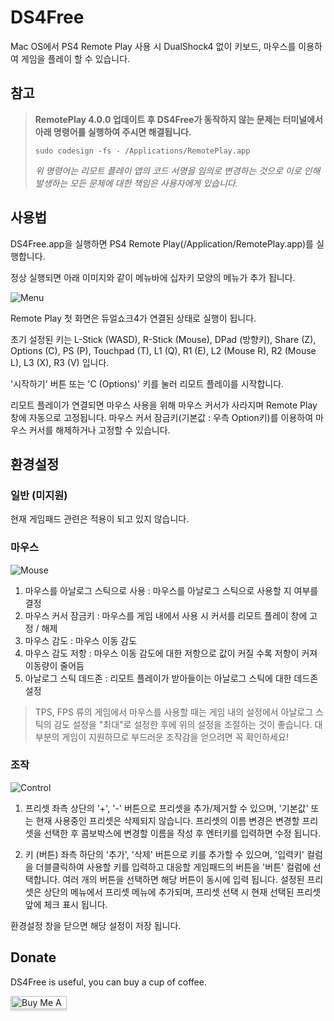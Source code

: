 # DS4Free
Mac OS에서 PS4 Remote Play 사용 시 DualShock4 없이 키보드, 마우스를 이용하여 게임을 플레이 할 수 있습니다.

## 참고
>__RemotePlay 4.0.0 업데이트 후 DS4Free가 동작하지 않는 문제는 터미널에서 아래 명령어를 실행하여 주시면 해결됩니다.__
> ```
> sudo codesign -fs - /Applications/RemotePlay.app
> ```
>*위 명령어는 리모트 플레이 앱의 코드 서명을 임의로 변경하는 것으로 이로 인해 발생하는 모든 문제에 대한 책임은 사용자에게 있습니다.*

## 사용법

DS4Free.app을 실행하면 PS4 Remote Play(/Application/RemotePlay.app)를 실행합니다.

정상 실행되면 아래 이미지와 같이 메뉴바에 십자키 모양의 메뉴가 추가 됩니다.

![Menu](https://user-images.githubusercontent.com/6344563/76392805-a82d6880-63b5-11ea-9d0a-0d7b65e1a9e5.png)

Remote Play 첫 화면은 듀얼쇼크4가 연결된 상태로 실행이 됩니다.

초기 설정된 키는 L-Stick (WASD), R-Stick (Mouse), DPad (방향키), Share (Z), Options (C), PS (P), Touchpad (T), L1 (Q), R1 (E), L2 (Mouse R), R2 (Mouse L), L3 (X), R3 (V) 입니다.

'시작하기' 버튼 또는 'C (Options)' 키를 눌러 리모트 플레이를 시작합니다.

리모트 플레이가 연결되면 마우스 사용을 위해 마우스 커서가 사라지며 Remote Play 창에 자동으로 고정됩니다. 마우스 커서 잠금키(기본값 : 우측 Option키)를 이용하여 마우스 커서를 해제하거나 고정할 수 있습니다.

## 환경설정

### 일반 (미지원)
현재 게임패드 관련은 적용이 되고 있지 않습니다.

### 마우스
![Mouse](https://user-images.githubusercontent.com/6344563/76393983-09eed200-63b8-11ea-83f4-2f46cb9935e6.png)

1. 마우스를 아날로그 스틱으로 사용 : 마우스를 아날로그 스틱으로 사용할 지 여부를 결정
2. 마우스 커서 잠금키 : 마우스를 게임 내에서 사용 시 커서를 리모트 플레이 창에 고정 / 해제
3. 마우스 감도 : 마우스 이동 감도
4. 마우스 감도 저항 : 마우스 이동 감도에 대한 저항으로 값이 커질 수록 저항이 커져 이동량이 줄어듬
5. 아날로그 스틱 데드존 : 리모트 플레이가 받아들이는 아날로그 스틱에 대한 데드존 설정

> TPS, FPS 류의 게임에서 마우스를 사용할 때는 게임 내의 설정에서 아날로그 스틱의 감도 설정을 "최대"로 설정한 후에 위의 설정을 조절하는 것이 좋습니다. 대부분의 게임이 지원하므로 부드러운 조작감을 얻으려면 꼭 확인하세요!

### 조작
![Control](https://user-images.githubusercontent.com/6344563/76393998-12dfa380-63b8-11ea-96bb-8c6a9433c43c.png)

1. 프리셋
좌측 상단의 '+', '-' 버튼으로 프리셋을 추가/제거할 수 있으며, '기본값' 또는 현재 사용중인 프리셋은 삭제되지 않습니다.
프리셋의 이름 변경은 변경할 프리셋을 선택한 후 콤보박스에 변경할 이름을 작성 후 엔터키를 입력하면 수정 됩니다.

2. 키 (버튼)
좌측 하단의 '추가', '삭제' 버튼으로 키를 추가할 수 있으며, '입력키' 컬럼을 더블클릭하여 사용할 키를 입력하고 대응할 게임패드의 버튼을 '버튼' 컬럼에 선택합니다.
여러 개의 버튼을 선택하면 해당 버튼이 동시에 입력 됩니다.
설정된 프리셋은 상단의 메뉴에서 프리셋 메뉴에 추가되며, 프리셋 선택 시 현재 선택된 프리셋 앞에 체크 표시 됩니다.


환경설정 창을 닫으면 해당 설정이 저장 됩니다.

## Donate
DS4Free is useful, you can buy a cup of coffee.

<a href="https://www.buymeacoffee.com/dmkwqJV" target="_blank"><img src="https://www.buymeacoffee.com/assets/img/custom_images/orange_img.png" alt="Buy Me A Coffee" style="height: 21px;width: 90px;box-shadow: 0px 3px 2px 0px rgba(190, 190, 190, 0.5) !important;-webkit-box-shadow: 0px 3px 2px 0px rgba(190, 190, 190, 0.5) !important;" ></a>
